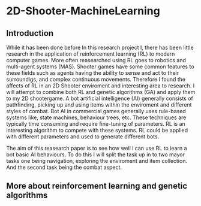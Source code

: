 # 2D-Shooter-MachineLearning

**Introduction**
---
While it has been done before In this research project I, there has been little research in the application of
reinforcement learning (RL) to modern computer games. More often reasearched using RL goes to robotics and multi-agent systems (MAS). 
Shooter games have some common features to these fields such as agents having the ability to sense and act to their
surroundigs, and complex continuous movements.
Therefore I found the affects of RL in an 2D Shooter enviroment and interesting area to research.
I will attempt to combine both RL and genetic algorithms (GA) and apply them to my 2D shootergame.
A bot artificial intelligence (AI) generally consists of pathfinding, picking up and using items within 
the enviroment and different styles of combat.
Bot AI in commercial games generally uses rule-based systems like, state machines, behaviour trees, etc. These
techniques are typically time consuming and require fine-tuning of parameters. RL is an interesting algorithm to compete with these systems.
RL could be applied with different parameters and used to generate different bots.

The aim of this reasearch paper is to see how well i can use RL to learn a bot basic AI behaviours. 
To do this I will split the task up in to two mayor tasks one being navigation, exploring the enviroment and item collection.
And the second task being the combat aspect.

**More about reinforcement learning and genetic algorithms**
---
